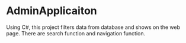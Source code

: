 # AdminApplicaiton
Using C#, this project filters data from database and shows on the web page. There are search function and navigation function. 

